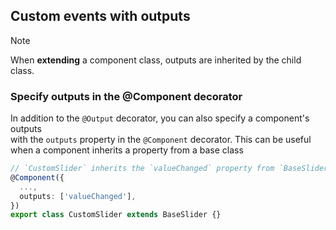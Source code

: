 ## Custom events with outputs

> [!NOTE]
> When **extending** a component class, outputs are inherited by the child class.

### Specify outputs in the @Component decorator
In addition to the `@Output` decorator, you can also specify a component's outputs  
with the `outputs` property in the `@Component` decorator. This can be useful  
when a component inherits a property from a base class

```ts
// `CustomSlider` inherits the `valueChanged` property from `BaseSlider`.
@Component({
  ...,
  outputs: ['valueChanged'],
})
export class CustomSlider extends BaseSlider {}
```
